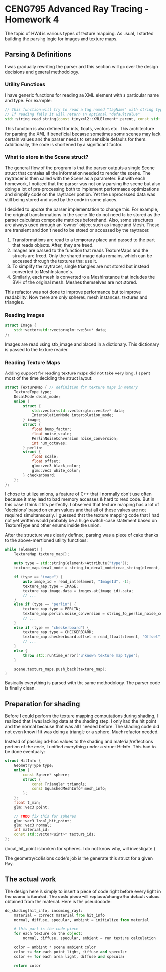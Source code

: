 # CENG795 Advanced Ray Tracing - Homework 4

The topic of HW4 is various types of texture mapping. As usual, I started building the parsing logic for images and texture maps.

## Parsing & Definitions

I was gradually rewriting the parser and this section will go over the design decisions and general methodology.

### Utility Functions

I have generic functions for reading an XML element with a particular name and type. For example:

```cpp
// This function will try to read a tag named "tagName" with string type that is located inside element "parent"
// If reading fails it will return an optional "defaultValue"
std::string read_string(const tinyxml2::XMLElement* parent, const std::string& tagName, const std::string& defaultValue = "");
```

This function is also defined for ints, floats, vectors etc.
This architecture for parsing the XML if beneficial because sometimes some scenes may lack certain values and the parser needs to set sensible defaults for them.
Additionally, the code is shortened by a significant factor.

### What to store in the Scene struct?

The general flow of the program is that the parser outputs a single Scene struct that contains all the information needed to render the scene. The raytracer is then called with the Scene as a parameter. But with each homework, I noticed that the parser was not only parsing the scene but also doing a lot of pre-processing both to implement performance optimizations and simplify code on the raytracer portion. Yet the unprocessed data was still being stored and used by the code in some places.

I decided to update the parser implementation to change this. For example, the original transformations in the scene file do not need to be stored as the parser calculates composite matrices beforehand. Also, some structures are always used through an 'owner' object such as Image and Mesh. These are transient and don't need to be stored or accessed by the raytracer. 

1. Transformations are read to a temporary place and passed to the part that reads objects. After, they are freed. 
2. Images are passed to the function that reads TextureMaps and the structs are freed. Only the shared image data remains, which can be accessed through the textures that use it.
3. To simplify the raytracer, single triangles are not stored but instead converted to MeshInstance's.
4. Similarly, each mesh is converted to a MeshInstance that includes the BVH of the original mesh. Meshes themselves are not stored.

This refactor was not done to improve performance but to improve readability. Now there are only spheres, mesh instances, textures and triangles.

### Reading Images

```cpp
struct Image {
    std::vector<std::vector<glm::vec3>>* data;
};
```

Images are read using stb_image and placed in a dictionary. This dictionary is passed to the texture reader.

### Reading Texture Maps

Adding support for reading texture maps did not take very long, I spent most of the time deciding the struct layout:

```cpp
struct TextureMap { // definition for texture maps in memory
    TextureType type;
    DecalMode decal_mode;
    union {
        struct {
            std::vector<std::vector<glm::vec3>>* data;
            InterpolationMode interpolation_mode;
        } image;
        struct {
            float bump_factor;
            float noise_scale;
            PerlinNoiseConversion noise_conversion;
            int num_octaves;
        } perlin;
        struct {
            float scale;
            float offset;
            glm::vec3 black_color;
            glm::vec3 white_color;
        } checkerboard;
    };
};
```

I chose to utilize unions, a feature of C++ that I normally don't use often because it may lead to bad memory accesses & hard to read code. But in this case I think it fits perfectly. I observed that texture mapping has a lot of 'decisions' based on enum values and that all of these values are not required simultaneously. I guessed that the texture mapping code that I had not yet written would probably be a huge switch-case statement based on TextureType and other enums inside the union.

After the structure was clearly defined, parsing was a piece of cake thanks to the above-mentioned utility functions:

```cpp
while (element) {
    TextureMap texture_map{};

    auto type = std::string(element->Attribute("type"));
    texture_map.decal_mode = string_to_decal_mode(read_string(element, "DecalMode"));

    if (type == "image") {
        auto image_id = read_int(element, "ImageId", -1);
        texture_map.type = IMAGE;
        texture_map.image.data = images.at(image_id).data;
        // ...
    }
    else if (type == "perlin") {
        texture_map.type = PERLIN;
        texture_map.perlin.noise_conversion = string_to_perlin_noise_conversion(read_string(element, "NoiseConversion"));
        // ...
    }
    else if (type == "checkerboard") {
        texture_map.type = CHECKERBOARD;
        texture_map.checkerboard.offset = read_float(element, "Offset");
        // ...
    }
    else {
        throw std::runtime_error("unknown texture map type");
    }

    scene.texture_maps.push_back(texture_map);
}
```

Basically everything is parsed with the same methodology. The parser code is finally clean.

## Preparation for shading

Before I could perform the texture mapping computations during shading, I realized that I was lacking data at the shading step. I only had the hit point and the normal because that was all I needed before. The shading code did not even know if it was doing a triangle or a sphere. Much refactor needed. 

Instead of passing ad-hoc values to the shading and material/reflections portion of the code, I unified everything under a struct HitInfo. This had to be done eventually:

```cpp
struct HitInfo {
    GeometryType type;
    union {
        const Sphere* sphere;
        struct {
            const Triangle* triangle;
            const SquashedMeshInfo* mesh_info;
        };
    };
    float t_min;
    glm::vec3 point;

    // TODO fix this for spheres
    glm::vec3 local_hit_point;
    glm::vec3 normal;
    int material_id;
    const std::vector<uint>* texture_ids;
};
```

(local_hit_point is broken for spheres. I do not know why, will investigate.)

The geometry/collisions code's job is the generate this struct for a given Ray. 


## The actual work

The design here is simply to insert a piece of code right before every light in the scene is iterated. The code piece will replace/change the default values obtained from the material. Here is the pseudocode:

```python
do_shading(hit_info, incoming_ray):
    material = correct material from hit_info
    normal, diffuse, specular, ambient = initialize from material

    # this part is the code piece
    for each texture on the object: 
        normal, diffuse, specular, ambient = run texture calculation

    color = ambient * scene ambient color
    color += for each point light, diffuse and specular
    color += for each area light, diffuse and specular

    return color
```




